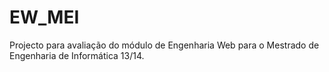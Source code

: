 EW_MEI
======

Projecto para avaliação do módulo de Engenharia Web para o Mestrado de Engenharia de Informática 13/14.
